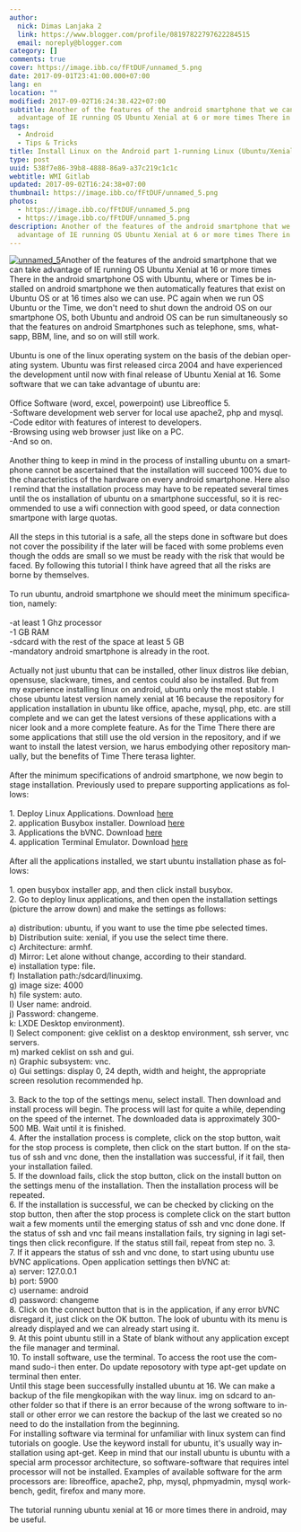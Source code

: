 ```yaml
---
author:
  nick: Dimas Lanjaka 2
  link: https://www.blogger.com/profile/08197822797622284515
  email: noreply@blogger.com
category: []
comments: true
cover: https://image.ibb.co/fFtDUF/unnamed_5.png
date: 2017-09-01T23:41:00.000+07:00
lang: en
location: ""
modified: 2017-09-02T16:24:38.422+07:00
subtitle: Another of the features of the android smartphone that we can take
  advantage of IE running OS Ubuntu Xenial at 6 or more times There in
tags:
  - Android
  - Tips & Tricks
title: Install Linux on the Android part 1-running Linux (Ubuntu/Xenial) on Android
type: post
uuid: 538f7e86-39b8-4888-86a9-a37c219c1c1c
webtitle: WMI Gitlab
updated: 2017-09-02T16:24:38+07:00
thumbnail: https://image.ibb.co/fFtDUF/unnamed_5.png
photos:
  - https://image.ibb.co/fFtDUF/unnamed_5.png
  - https://image.ibb.co/fFtDUF/unnamed_5.png
description: Another of the features of the android smartphone that we can take
  advantage of IE running OS Ubuntu Xenial at 6 or more times There in
---
```


<div id="div_f9fe_0" len="5534"><a href="https://imgbb.com/" rel="noopener noreferer nofollow" alt="imgdb" title="imgdb"><img src="https://image.ibb.co/fFtDUF/unnamed_5.png" alt="unnamed_5" title="imgDb" border="0"></a><span id="span_f9fe_0" len="4642"><span lang="en">Another of the features of the android smartphone that we can take advantage of IE running OS Ubuntu Xenial at 16&nbsp;<span len="15">or more times There&nbsp;</span>in the android smartphone OS with Ubuntu, where or Times be installed on android smartphone we then automatically features that exist on Ubuntu OS or at 16 times also we can use.&nbsp;</span><span lang="en">PC again when we run OS Ubuntu or the Time, we don't need to shut down the android OS on our smartphone OS, both Ubuntu and android OS can be run simultaneously so that the features on android Smartphones such as telephone, sms, whatsapp, BBM, line, and so on will still work.</span><br len="0"><br len="0"><span lang="en">Ubuntu is one of the linux operating system on the basis of the debian operating system.&nbsp;</span><span lang="en">Ubuntu was first released circa 2004 and have experienced the development until now with final release of Ubuntu Xenial at 16.&nbsp;</span><span lang="en">Some software that we can take advantage of ubuntu are:</span><br len="0"><br len="0"><span lang="en">Office Software (word, excel, powerpoint) use Libreoffice 5.</span><br len="0"><span lang="en">-Software development web server for local use apache2, php and mysql.</span><br len="0"><span lang="en">-Code editor with features of interest to developers.</span><br len="0"><span lang="en">-Browsing using web browser just like on a PC.</span><br len="0"><span lang="en">-And so on.</span><br len="0"><br len="0"><span lang="en">Another thing to keep in mind in the process of installing ubuntu on a smartphone cannot be ascertained that the installation will succeed 100% due to the characteristics of the hardware on every android smartphone.&nbsp;</span><span lang="en">Here also I remind that the installation process may have to be repeated several times until the os installation of ubuntu on a smartphone successful, so it is recommended to use a wifi connection with good speed, or data connection smartpone with large quotas.</span><br len="0"><br len="0"><span lang="en">All the steps in this tutorial is a safe, all the steps done in software but does not cover the possibility if the later will be faced with some problems even though the odds are small so we must be ready with the risk that would be faced.&nbsp;</span><span lang="en">By following this tutorial I think have agreed that all the risks are borne by themselves.</span><br len="0"><br len="0"><span lang="en">To run ubuntu, android smartphone we should meet the minimum specification, namely:</span><br len="0"><br len="0"><span lang="en">-at least 1 Ghz processor</span><br len="0"><span lang="en">-1 GB RAM</span><br len="0"><span lang="en">-sdcard with the rest of the space at least 5 GB</span><br len="0"><span lang="en">-mandatory android smartphone is already in the root.</span><br len="0"><br len="0"><span lang="en">Actually not just ubuntu that can be installed, other linux distros like debian, opensuse, slackware, times, and centos could also be installed.&nbsp;</span><span lang="en">But from my experience installing linux on android, ubuntu only the most stable.&nbsp;</span><span lang="en">I chose ubuntu latest version namely xenial at 16 because the repository for application installation in ubuntu like office, apache, mysql, php, etc. are still complete and we can get the latest versions of these applications with a nicer look and a more complete feature.&nbsp;</span><span lang="en">As for the Time There there are some applications that still use the old version in the repository, and if we want to install&nbsp;<span len="479">the latest version, we harus embodying other repository manually, but the benefits of Time There terasa lighter.&nbsp;</span></span><br len="0"><br len="0"><span lang="en">After the minimum specifications of android smartphone, we now begin to stage installation.&nbsp;</span><span lang="en">Previously used to prepare supporting applications as follows:</span><br len="0"><br len="0"><span lang="en">1. Deploy Linux Applications.&nbsp;</span><span lang="en">Download&nbsp;<a href="https://play.google.com/store/apps/details?id=ru.meefik.linuxdeploy" id="a_f9fe_0" len="7" rel="noopener noreferer nofollow" target="_top">here</a></span><br len="0"><span lang="en">2. application Busybox installer.&nbsp;</span><span lang="en">Download&nbsp;<a href="https://www.blogger.com/https%3A%2F%2Fplay.google.com%2Fstore%2Fapps%2Fdetails%3Fid%3Dru.meefik.busybox" id="a_f9fe_1" len="7" rel="noopener noreferer nofollow" target="_top">here</a></span><br len="0"><span lang="en">3. Applications the bVNC.&nbsp;</span><span lang="en">Download&nbsp;<a href="https://www.blogger.com/https%3A%2F%2Fplay.google.com%2Fstore%2Fapps%2Fdetails%3Fid%3Dcom.iiordanov.freebVNC" id="a_f9fe_2" len="7" rel="noopener noreferer nofollow" target="_top">here</a></span></span><br><span id="span_f9fe_1" len="648"><span lang="en">4. application Terminal Emula</span><span len="201"><span lang="en">tor.&nbsp;</span><span lang="en">Download&nbsp;<a href="https://www.blogger.com/https%3A%2F%2Fplay.google.com%2Fstore%2Fapps%2Fdetails%3Fid%3Djackpal.androidterm" id="a_f9fe_3" rel="noopener noreferer nofollow" target="_top">here</a></span><br len="0"><br len="0"><span lang="en">After all the applications installed, we start ubuntu installation phase as follows:</span><br len="0"><br len="0"><span lang="en">1. open busybox installer app, and then click install busybox.</span><br len="0"><span lang="en">2. Go to deploy linux applications, and then open the installation settings (picture the arrow down) and make the settings as follows:</span></span></span></div><div id="div_f9fe_1" len="1528"><span id="span_f9fe_2" len="1408"><br len="0"><span lang="en">a) distribution: ubuntu<span len="160">, if you want to use the time pbe selected times.&nbsp;</span></span><br len="0"><span lang="en">b) Distribution suite: xenial<span len="35">, if you use the select time there.</span></span><br len="0"><span lang="en">c) Architecture: armhf.</span><br len="0"><span lang="en">d) Mirror:&nbsp;<span len="167">Let&nbsp;alone without change, according to their standard.&nbsp;</span></span><br len="0"><span lang="en">e) installation type: file.</span><br len="0"><span lang="en">f) Installation path:/sdcard/<span len="5">linux</span>img.</span><br len="0"><span lang="en">g) image size: 4000</span><br len="0"><span lang="en">h) file system: auto.</span><br len="0"><span lang="en">I) User name: android.</span><br len="0"><span lang="en">j) Password: changeme.</span><br len="0"><span lang="en">k: LXDE Desktop environment).</span><br len="0"><span lang="en">l) Select component: give ceklist on a desktop environment, ssh server, vnc servers.</span><br len="0"><span lang="en">m) marked ceklist on ssh and gui.</span><br len="0"><span lang="en">n) Graphic subsystem: vnc.</span><br len="0"><span lang="en">o) Gui settings: display 0, 24 depth, width and height, the appropriate screen resolution recommended hp.</span></span></div><div id="div_f9fe_2" len="858"><span id="span_f9fe_3" len="738"><br len="0"><span lang="en">3. Back to the top of the settings menu, select install.&nbsp;</span><span lang="en">Then download and install process will begin.&nbsp;</span><span lang="en">The process will last for quite a while, depending on the speed of the internet.&nbsp;</span><span lang="en">The downloaded data is approximately 300-500 MB.&nbsp;</span><span lang="en">Wait until it is finished.</span><br len="0"><span lang="en">4. After the installation process is complete, click on the stop button, wait for the stop process is complete, then click on the start button.&nbsp;</span><span lang="en">If on the status of ssh and vnc done, then the installation was successful, if it fail, then your installation failed.&nbsp;</span><br len="0"><span lang="en">5. If&nbsp;<span len="15">the download</span>&nbsp;fails, click the stop button, click on the install button on the settings menu of the installation.&nbsp;</span><span lang="en">Then the installation process will be repeated.</span></span></div><div id="div_f9fe_3" len="980"><span id="span_f9fe_4" len="860"><span lang="en">6. If the installation is successful, we can be checked by clicking on the stop button, then after the stop process is complete click on the start button wait a few moments until the emerging status of ssh and vnc done done.&nbsp;</span><span lang="en">If the status of ssh and vnc fail means installation fails</span><span lang="en">, try signing in la</span><span lang="en">gi settings then click reconf</span><span lang="en">igure</span>.&nbsp;<span lang="en">If the status still fail, repeat from step no. 3.</span></span></div><div id="div_f9fe_4" len="265"><span id="span_f9fe_5" len="145"><span lang="en">7. If it appears the status of ssh and vnc done, to start using ubuntu use bVNC applications.&nbsp;</span><span lang="en">Open application settings then bVNC at:</span></span></div><div id="div_f9fe_5" len="1"></div><div id="div_f9fe_6" len="146"><span id="span_f9fe_6" lang="en" len="26">a) server: 127.0.0.1</span></div><div id="div_f9fe_7" len="139"><span id="span_f9fe_7" lang="en" len="19">b) port: 5900</span></div><div id="div_f9fe_8" len="146"><span id="span_f9fe_8" lang="en" len="26">c) username: android</span></div><div id="div_f9fe_9" len="147"><span id="span_f9fe_9" lang="en" len="27">d) password: changeme</span></div><div id="div_f9fe_10" len="1"></div><div id="div_f9fe_11" len="328"><span id="span_f9fe_10" len="208"><span lang="en">8. Click on the connect button that is in the application, if any error bVNC disregard it, just click on the OK button.&nbsp;</span><span lang="en">The look of ubuntu with its menu is already displayed and we can already start using it.</span></span></div><div id="div_f9fe_12" len="237"><span id="span_f9fe_11" lang="en" len="117">9. At this point ubuntu still in a State of blank without any application except the file manager and terminal.</span></div><div id="div_f9fe_13" len="325"><span id="span_f9fe_12" len="205"><span lang="en">10. To install software, use the terminal.&nbsp;</span><span lang="en">To access the root use the command sudo-i then enter.&nbsp;</span><span lang="en">Do update reposotory with type apt-get update on terminal then enter.</span></span></div><div id="div_f9fe_14" len="1"></div><div id="div_f9fe_15" len="573"><span id="span_f9fe_13" len="453"><span lang="en">Until this stage been successfully installed ubuntu at 16.&nbsp;</span><span lang="en">We can make a backup of the file mengkopikan with the way&nbsp;linux. img on sdcard to another folder so that if there is an error because of the wrong software to install or other error we can restore the backup of the last we created so no need to do the installation from the beginning.</span></span></div><div id="div_f9fe_16" len="1"></div><div id="div_f9fe_17" len="688"><span id="span_f9fe_14" len="568"><span lang="en">For installing software via terminal for unfamiliar with linux system can find tutorials on google.&nbsp;</span><span lang="en">Use the keyword install for ubuntu, it's usually way installation using apt-get.&nbsp;</span><span lang="en">Keep in mind that our install ubuntu is ubuntu with a special arm processor architecture, so software-software that requires intel processor will not be installed.&nbsp;</span><span lang="en">Examples of available software for the arm processors are: libreoffice, apache2, php, mysql, phpmyadmin, mysql workbench, gedit, firefox and many more.</span></span></div><div id="div_f9fe_18" len="124"><span id="span_f9fe_15" len="4"><br len="0"></span></div><div id="div_f9fe_19" len="213"><span id="span_f9fe_16" lang="en" len="93">The tutorial running ubuntu xenial at 16 or more times there in android, may be useful.</span></div>